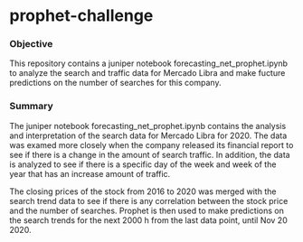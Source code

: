 # prophet-challenge
### Objective
This repository contains a juniper notebook forecasting_net_prophet.ipynb to analyze the search and traffic data for Mercado Libra and make fucture predictions on the number of searches for this company.

### Summary
The juniper notebook forecasting_net_prophet.ipynb contains the analysis and interpretation of the search data for Mercado Libra for 2020. The data was examed more closely when the company released its financial report to see if there is a change in the amount of search traffic. In addition, the data is analyzed to see if there is a specific day of the week and week of the year that has an increase amount of traffic. 

The closing prices of the stock from 2016 to 2020 was merged with the search trend data to see if there is any correlation between the stock price and the number of searches. Prophet is then used to make predictions on the search trends for the next 2000 h from the last data point, until Nov 20 2020.
